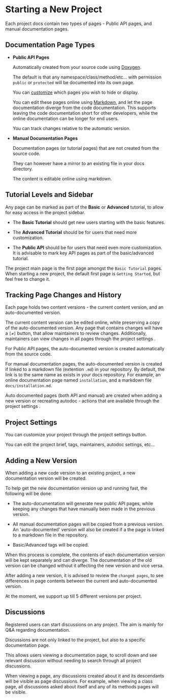 Starting a New Project
======================

Each project docs contain two types of pages - Public API pages, and manual documentation pages.

Documentation Page Types
------------------------

-  **Public API Pages**

    Automatically created from your source code using [Doxygen](http://www.stack.nl/~dimitri/doxygen/). 
   
    The default is that any namespace/class/method/etc... with permission `public` or `protected` will be documented into its own page. 
    
    You can [customize](http://docsforge.com/help/customizing-the-public-api/) which pages you wish to hide or display.
   
    You can edit these pages online using [Markdown](http://docsforge.com/help/markdown-cheat-sheet/), and let the page documentation diverge from the code documentation. 
    This supports leaving the code documentation short for other developers, while the online documentation can be longer for end users.
    
    You can track changes relative to the automatic version.
   
-  **Manual Documentation Pages**
   
    Documentation pages (or tutorial pages) that are not created from the source code.
    
    They can however have a mirror to an existing file in your docs directory.
    
    The content is editable online using markdown. 

Tutorial Levels and Sidebar
---------------------------

Any page can be marked as part of the **Basic** or **Advanced** tutorial, to allow for easy access in the project sidebar.

- The **Basic Tutorial** should get new users starting with the basic features.

- The **Advanced Tutorial** should be for users that need more customization.

- The **Public API** should be for users that need even more customization. It is advisable to mark key API pages as part of the basic/advanced tutorial.

The project main page is the first page amongst the `Basic Tutorial` pages. When starting a new project, the default first page is `Getting Started`, but feel free to change it.


Tracking Page Changes and History
---------------------------------

Each page holds two content versions - the current content version, and an auto-documented version.

The current content version can be edited online, while preserving a copy of the auto-documented version.
Any page that contains changes will have a <code>[≠]</code> button, that allow maintainers to review changes.
Additionally, maintainers can view changes in all pages through the project settings <code><i class="fa fa-cog"></i></code>.

For Public API pages, the auto-documented version is created automatically from the source code.

For manual documentation pages, the auto-documented version is created if linked to a markdown file (extention `.md`) in your repository.
By default, the link is to the same name as exists in your docs repository.
For example, an online documentation page named `installation`, and a markdown file `docs/installation.md`. 

Auto documented pages (both API and manual) are created when adding a new version or recreating autodoc - actions that are available through the project settings <code><i class="fa fa-cog"></i></code>.


Project Settings
----------------

You can customize your project through the project settings <code><i class="fa fa-cog"></i></code> button.

You can edit the project brief, tags, maintainers, autodoc settings, etc...


Adding a New Version
--------------------

When adding a new code version to an existing project, a new documentation version will be created.

To help get the new documentation version up and running fast, the following will be done: 

-   The auto-documentation will generate new public API pages, while keeping any changes that have manually been made in the previous version.

-   All manual documentation pages will be copied from a previous version. An 'auto-documented' version will also be created if a the page is linked to a markdown file in the repository.

-   Basic/Advanced tags will be copied.

When this process is complete, the contents of each documentation version will be kept separately and can diverge. The documentation of the old version can be changed without it affecting the new version and vice versa.

After adding a new version, it is advised to review the `changed pages`, to see differences in page contents between the current and auto-documented version.

At the moment, we support up till 5 different versions per project.

Discussions
-----------

Registered users can start discussions on any project. The aim is mainly for Q&A regarding documentation.

Discussions are not only linked to the project, but also to a specific documentation page.

This allows users viewing a documentation page, to scroll down and see relevant discussion without needing to search through all project discussions. 

When viewing a page, any discussions created about it and its descendants will be visible as page discussions.
For example, when viewing a class page, all discussions asked about itself and any of its methods pages will be visible.